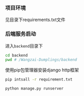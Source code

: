 ### 项目环境
见目录下requirements.txt文件

### 后端服务启动

进入`backend`目录下
```bash
cd backend
pwd # /Wangzai-Dumplings/backend
```

使用pip包管理器安装django http框架
```bash
pip intsall -r requirement.txt
```

```bash
python manage.py runserver
```